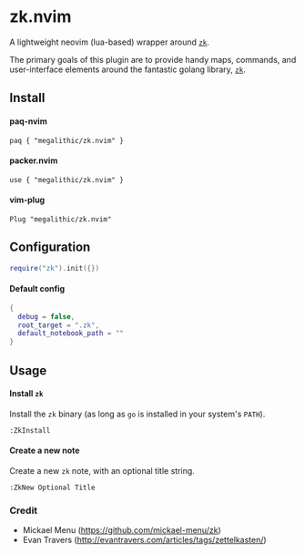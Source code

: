 # zk.nvim

A lightweight neovim (lua-based) wrapper around [`zk`](https://github.com/mickael-menu/zk).

The primary goals of this plugin are to provide handy maps, commands, and
user-interface elements around the fantastic golang library,
[`zk`](https://github.com/mickael-menu/zk).


## Install

#### paq-nvim

`paq { "megalithic/zk.nvim" }`

#### packer.nvim

`use { "megalithic/zk.nvim" }`

#### vim-plug

`Plug "megalithic/zk.nvim"`


## Configuration


```lua
require("zk").init({})
```

#### Default config

```lua
{
  debug = false,
  root_target = ".zk",
  default_notebook_path = ""
}
```


## Usage


#### Install `zk`

Install the `zk` binary (as long as `go` is installed in your system's `PATH`).

```viml
:ZkInstall
```


#### Create a new note

Create a new `zk` note, with an optional title string.

```viml
:ZkNew Optional Title
```

### Credit

- Mickael Menu (https://github.com/mickael-menu/zk)
- Evan Travers (http://evantravers.com/articles/tags/zettelkasten/)
